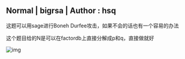 ## Normal | bigrsa | Author : hsq

这题可以用sage进行Boneh Durfee攻击，如果不会的话也有一个容易的办法

这个题目给的N是可以在factordb上直接分解成p和q，直接做就好

![img](https://kjd3xtsq9r.feishu.cn/space/api/box/stream/download/asynccode/?code=88085a9a5f7d6cf2d9860e84e480fd03_8f118824ce50c961_boxcnhqJpj5yxUXNPsrpSH4A5lb_QsGCWXwYORC5msI7mzPghwlLSTYjuF7S)